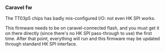### Caravel fw

The TT03p5 chips has badly mis-configured I/O: not even HK SPI works.

This firmware needs to be on caravel-connected flash, and you must get it on there directly (since there's no HK SPI pass-through to use) the first time.  After that point, everything will run and this firmware may be updated through standard HK SPI interface.


